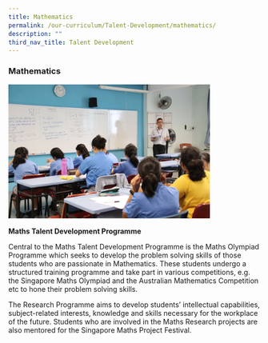```yaml
---
title: Mathematics
permalink: /our-curriculum/Talent-Development/mathematics/
description: ""
third_nav_title: Talent Development
---
```

### Mathematics

<img src="/images/math.png" style="width:80%">

**Maths Talent Development Programme**

Central to the Maths Talent Development Programme is the Maths Olympiad Programme which seeks to develop the problem solving skills of those students who are passionate in Mathematics. These students undergo a structured training programme and take part in various competitions, e.g. the Singapore Maths Olympiad and the Australian Mathematics Competition etc to hone their problem solving skills.

  

The Research Programme aims to develop students’ intellectual capabilities, subject-related interests, knowledge and skills necessary for the workplace of the future. Students who are involved in the Maths Research projects are also mentored for the Singapore Maths Project Festival.